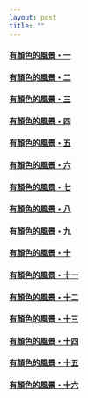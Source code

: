 ```yaml
---
layout: post
title: ""
---
```




#### [有顏色的風景・一](https://cxcxcx.cx/works/0003.html)

#### [有顏色的風景・二](https://cxcxcx.cx/works/0005.html)

#### [有顏色的風景・三](https://cxcxcx.cx/works/0007.html)

#### [有顏色的風景・四](https://cxcxcx.cx/works/0009.html)

#### [有顏色的風景・五](https://cxcxcx.cx/works/0011.html)

#### [有顏色的風景・六](https://cxcxcx.cx/works/0013.html)

#### [有顏色的風景・七](https://cxcxcx.cx/works/0015.html)

#### [有顏色的風景・八](https://cxcxcx.cx/works/0017.html)

#### [有顏色的風景・九](https://cxcxcx.cx/works/0019.html)

#### [有顏色的風景・十](https://cxcxcx.cx/works/0021.html)

#### [有顏色的風景・十一](https://cxcxcx.cx/works/0023.html)

#### [有顏色的風景・十二](https://cxcxcx.cx/works/0025.html)

#### [有顏色的風景・十三](https://cxcxcx.cx/works/0027.html)

#### [有顏色的風景・十四](https://cxcxcx.cx/works/0029.html)

#### [有顏色的風景・十五](https://cxcxcx.cx/works/0031.html)

#### [有顏色的風景・十六](https://cxcxcx.cx/works/0033.html)

  
&nbsp;

&nbsp;
  
&nbsp;

&nbsp;